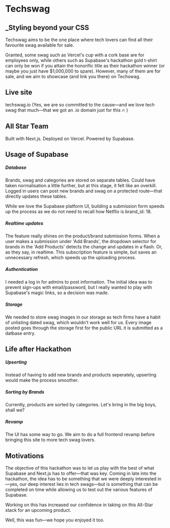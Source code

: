 # Techswag

## \_Styling beyond your CSS

Techswag aims to be the one place where tech lovers can find all their favourite swag available for sale.

Granted, some swag such as Vercel's cup with a cork base are for employees only, while others such as Supabase's hackathon gold t-shirt can only be won if you attain the honorific title as their hackathon winner (or maybe you just have $1,000,000 to spare). However, many of them are for sale, and we aim to showcase (and link you there) on Techswag.

## Live site

techswag.io
(Yes, we are so committed to the cause—and we love tech swag that much—that we got an .io domain just for this 🔥 )

## All Star Team

Built with Next.js. Deployed on Vercel. Powered by Supabase.

## Usage of Supabase

##### Database

Brands, swag and categories are stored on separate tables. Could have taken normalisation a little further, but at this stage, it felt like an overkill. Logged in users can post new brands and swag on a protected route—that directly updates these tables.

While we love the Supabase platform UI, building a submission form speeds up the process as we do not need to recall how Netflix is brand_id: 18.

##### Realtime updates

The feature really shines on the product/brand submission forms. When a user makes a submission under 'Add Brands', the dropdown selector for brands in the 'Add Products' detects the change and updates in a flash. Or, as they say, in realtime. This subscription feature is simple, but saves an unnecessary refresh, which speeds up the uploading process.

##### Authentication

I needed a log in for admins to post information. The initial idea was to prevent sign-ups with email/password, but I really wanted to play with Supabase's magic links, so a decision was made.

##### Storage

We needed to store swag images in our storage as tech firms have a habit of unlisting dated swag, which wouldn't work well for us. Every image posted goes through the storage first for the public URL it is submitted as a datbase entry.

## Life after Hackathon

##### Upserting

Instead of having to add new brands and products seperately, upserting would make the process smoother.

##### Sorting by Brands

Currently, products are sorted by categories. Let's bring in the big boys, shall we?

##### Revamp

The UI has some way to go. We aim to do a full frontend revamp before bringing this site to more tech swag lovers.

## Motivations

The objective of this hackathon was to let us play with the best of what Supabase and Next.js has to offer—that was key. Coming in late into the hackathon, the idea has to be something that we were deeply interested in—yes, our deep interest lies in tech swags—but is something that can be completed on time while allowing us to test out the various features of Supabase.

Working on this has increased our confidence in taking on this All-Star stack for an upcoming product.

Well, this was fun—we hope you enjoyed it too.
